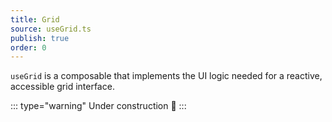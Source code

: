 ```yaml
---
title: Grid
source: useGrid.ts
publish: true
order: 0
---
```


`useGrid` is a composable that implements the UI logic needed for a reactive, accessible grid interface.

::: type="warning"
Under construction 🚧
:::
